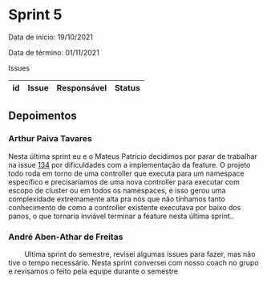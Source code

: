 # Sprint 5

Data de início: 19/10/2021

Data de término: 01/11/2021

Issues

| id  | Issue | Responsável | Status |
| --- | ----- | ----------- | ------ |

## Depoimentos

### Arthur Paiva Tavares

Nesta última sprint eu e o Mateus Patrício decidimos por parar de trabalhar na issue [134](https://github.com/external-secrets/external-secrets/issues/134) por dificuldades com a implementação da feature. O projeto todo roda em torno de uma controller que executa para um namespace específico e precisaríamos de uma nova controller para executar com escopo de cluster ou em todos os namespaces, e isso gerou uma complexidade extremamente alta pra nós que não tínhamos tanto conhecimento de como a controller existente executava por baixo dos panos, o que tornaria inviável terminar a feature nesta última sprint..

### André Aben-Athar de Freitas

&emsp;&emsp; Ultima sprint do semestre, revisei algumas issues para fazer, mas não tive o tempo necessário. Nesta sprint conversei com nosso coach no grupo e revisamos o feito pela equipe durante o semestre
